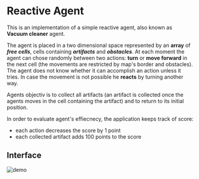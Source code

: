 # Reactive Agent

This is an implementation of a simple reactive agent, also known as **Vacuum cleaner** agent.

The agent is placed in a two dimensional space represented by an **array** of **_free cells_**, cells 
containing **_artifacts_** and **_obstacles_**. At each moment the agent can chose randomly between two 
actions: **turn** or **move forward** in the next cell (the movements are restricted by map's border 
and obstacles). The agent does not know whether it can accomplish an action unless it tries. In case the
movement is not possible he **reacts** by turning another way.

Agents objectiv is to collect all artifacts (an artifact is collected once the agents moves in the
cell containing the artifact) and to return to its initial position.

In order to evaluate agent's effiecnecy, the application keeps track of score:
- each action decreases the score by 1 point
- each collected artifact adds 100 points to the score

## Interface 

![demo](https://raw.githubusercontent.com/Iulian-Stan/ReactiveAgent/2742da6dc7aeb271c5d69b61a67cba3303de1c2d/demo.PNG)

